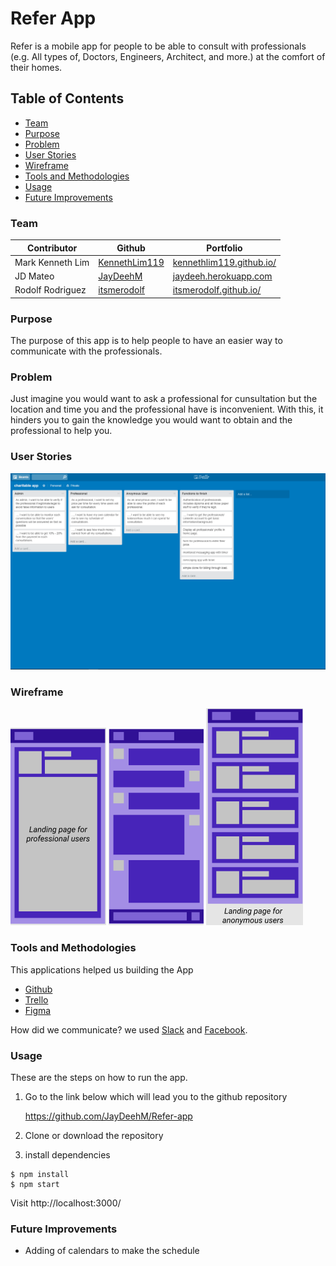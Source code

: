 ﻿# Refer App

Refer is a mobile app for people to be able to consult with professionals (e.g. All types of, Doctors, Engineers, Architect, and more.) at the comfort of their homes.

## Table of Contents

- [Team](#team)
- [Purpose](#purpose)
- [Problem](#problem)
- [User Stories](#user-stories)
- [Wireframe](#wireframe)
- [Tools and Methodologies](#tools-and-methodologies)
- [Usage](#usage)
- [Future Improvements](#future-improvements)


### Team

| Contributor | Github | Portfolio |
| --- | --- | --- |
| Mark Kenneth Lim | [KennethLim119](https://github.com/KennethLim119) | [kennethlim119.github.io/](https://kennethlim119.github.io/) |
| JD Mateo | [JayDeehM](https://github.com/JayDeehM) | [jaydeeh.herokuapp.com](https://jaydeeh.herokuapp.com) |
| Rodolf Rodriguez| [itsmerodolf](https://github.com/itsmerodolf) | [itsmerodolf.github.io/](https://itsmerodolf.github.io/) |

### Purpose
The purpose of this app is to help people to have an easier way to communicate with the professionals.
### Problem
Just imagine you would want to ask a professional for cunsultation but the location and time you and the professional have is inconvenient. With this, it hinders you to gain the knowledge you would want to obtain and the professional to help you.
### User Stories
![wireframe](images/Capture.png)

### Wireframe
![prof](images/prof.png)
![communication](images/communication.png)
![images](images/users.png)

### Tools and Methodologies
This applications helped us building the App

- [Github](https://github.com/JayDeehM/Refer-app)
- [Trello](https://trello.com/b/j4h7kXcd/charitable-app)
- [Figma](https://www.figma.com/file/TYjOeqs6mN8i72A1C9Xj0TN2/THE-Reaction-app)

How did we communicate? we used [Slack](https://slack.com/) and [Facebook](https://facebook.com).

### Usage
These are the steps on how to run the app.

1. Go to the link below which will lead you to the github repository

    https://github.com/JayDeehM/Refer-app

2. Clone or download the repository 

3. install dependencies

```
$ npm install
$ npm start
```

Visit http://localhost:3000/

### Future Improvements

- Adding of calendars to make the schedule 
